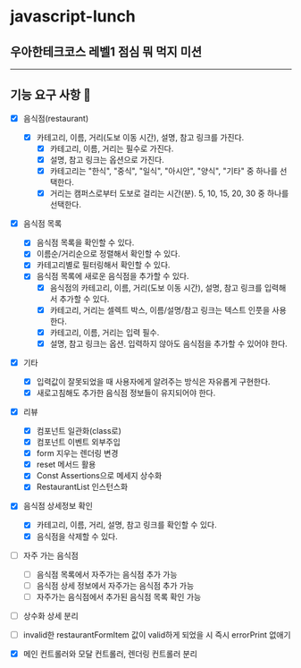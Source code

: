 # javascript-lunch

## 우아한테크코스 레벨1 점심 뭐 먹지 미션

---

## 기능 요구 사항 📝

- [x] 음식점(restaurant)

  - [x] 카테고리, 이름, 거리(도보 이동 시간), 설명, 참고 링크를 가진다.
    - [x] 카테고리, 이름, 거리는 필수로 가진다.
    - [x] 설명, 참고 링크는 옵션으로 가진다.
    - [x] 카테고리는 "한식", "중식", "일식", "아시안", "양식", "기타" 중 하나를 선택한다.
    - [x] 거리는 캠퍼스로부터 도보로 걸리는 시간(분). 5, 10, 15, 20, 30 중 하나를 선택한다.

- [x] 음식점 목록

  - [x] 음식점 목록을 확인할 수 있다.
  - [x] 이름순/거리순으로 정렬해서 확인할 수 있다.
  - [x] 카테고리별로 필터링해서 확인할 수 있다.
  - [x] 음식점 목록에 새로운 음식점을 추가할 수 있다.
    - [x] 음식점의 카테고리, 이름, 거리(도보 이동 시간), 설명, 참고 링크를 입력해서 추가할 수 있다.
    - [x] 카테고리, 거리는 셀렉트 박스, 이름/설명/참고 링크는 텍스트 인풋을 사용한다.
    - [x] 카테고리, 이름, 거리는 입력 필수.
    - [x] 설명, 참고 링크는 옵션. 입력하지 않아도 음식점을 추가할 수 있어야 한다.

- [x] 기타

  - [x] 입력값이 잘못되었을 때 사용자에게 알려주는 방식은 자유롭게 구현한다.
  - [x] 새로고침해도 추가한 음식점 정보들이 유지되어야 한다.

- [x] 리뷰

  - [x] 컴포넌트 일관화(class로)
  - [x] 컴포넌트 이벤트 외부주입
  - [x] form 지우는 렌더링 변경
  - [x] reset 메서드 활용
  - [x] Const Assertions으로 메세지 상수화
  - [x] RestaurantList 인스턴스화

- [x] 음식점 상세정보 확인

  - [x] 카테고리, 이름, 거리, 설명, 참고 링크를 확인할 수 있다.
  - [x] 음식점을 삭제할 수 있다.

- [ ] 자주 가는 음식점

  - [ ] 음식점 목록에서 자주가는 음식점 추가 가능
  - [ ] 음식점 상세 정보에서 자주가는 음식점 추가 가능
  - [ ] 자주가는 음식점에서 추가된 음식점 목록 확인 가능

- [ ] 상수화 상세 분리
- [ ] invalid한 restaurantFormItem 값이 valid하게 되었을 시 즉시 errorPrint 없애기
- [x] 메인 컨트롤러와 모달 컨트롤러, 렌더링 컨트롤러 분리

